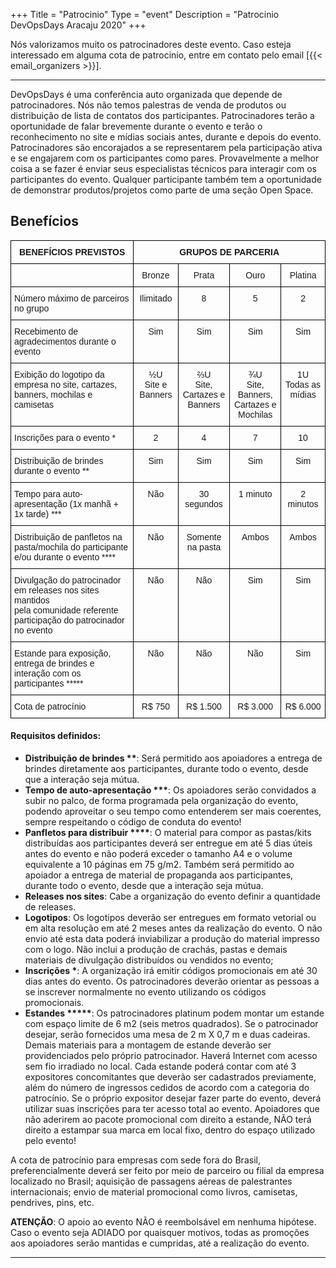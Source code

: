 +++
Title = "Patrocinio"
Type = "event"
Description = "Patrocinio DevOpsDays Aracaju 2020"
+++

Nós valorizamos muito os patrocinadores deste evento. Caso esteja interessado em alguma cota de patrocinio, entre em contato pelo email [{{< email_organizers >}}].
<hr>

DevOpsDays é uma conferência auto organizada que depende de patrocinadores. Nós não temos palestras de venda de produtos ou distribuição de lista de contatos dos participantes. Patrocinadores terão a oportunidade de falar brevemente durante o evento e terão o reconhecimento no site e mídias sociais antes, durante e depois do evento. Patrocinadores são encorajados a se representarem pela participação ativa e se engajarem com os participantes como pares. Provavelmente a melhor coisa a se fazer é enviar seus especialistas técnicos para interagir com os participantes do evento. Qualquer participante também tem a oportunidade de demonstrar produtos/projetos como parte de uma seção Open Space.

<p>

## Benefícios

<style type="text/css">
.tg  {border-collapse:collapse;border-spacing:0;}
.tg td{font-family:Arial, sans-serif;font-size:14px;padding:10px 5px;border-style:solid;border-width:1px;overflow:hidden;word-break:normal;border-color:black;}
.tg th{font-family:Arial, sans-serif;font-size:14px;font-weight:normal;padding:10px 5px;border-style:solid;border-width:1px;overflow:hidden;word-break:normal;border-color:black;}
.tg .tg-cpu2{border-color:#000000;vertical-align:top}
.tg .tg-mqa1{font-weight:bold;border-color:#000000;text-align:center;vertical-align:top}
</style>
<table class="tg">
  <tr>
    <th class="tg-mqa1">BENEFÍCIOS PREVISTOS</th>
    <th class="tg-mqa1" colspan="4">GRUPOS DE PARCERIA</th>
  </tr>
  <tr>
    <td align="center" class="tg-cpu2"></td>
    <td align="center" class="tg-cpu2">Bronze</td>
    <td align="center" class="tg-cpu2">Prata</td>
    <td align="center" class="tg-cpu2">Ouro</td>
    <td align="center" class="tg-cpu2">Platina</td>
  </tr>
  <tr>
    <td class="tg-cpu2">Número máximo de parceiros no grupo</td>
    <td align="center" class="tg-cpu2">Ilimitado</td>
    <td align="center" class="tg-cpu2">8</td>
    <td align="center" class="tg-cpu2">5</td>
    <td align="center" class="tg-cpu2">2</td>
  </tr>
  <tr>
    <td class="tg-cpu2">Recebimento de agradecimentos durante o evento</td>
    <td align="center" class="tg-cpu2">Sim</td>
    <td align="center" class="tg-cpu2">Sim</td>
    <td align="center" class="tg-cpu2">Sim</td>
    <td align="center" class="tg-cpu2">Sim</td>
  </tr>
  <tr>
    <td class="tg-cpu2">Exibição do logotipo da empresa no site, cartazes,<br> banners, mochilas e camisetas</td>
    <td align="center" class="tg-cpu2">½U <br> Site e Banners</td>
    <td align="center" class="tg-cpu2">⅔U <br> Site, Cartazes e<br>Banners</td>
    <td align="center" class="tg-cpu2">¾U <br> Site, Banners,<br> Cartazes e Mochilas</td>
    <td align="center" class="tg-cpu2">1U <br> Todas as mídias</td>
  </tr>
  <tr>
    <td class="tg-cpu2">Inscrições para o evento *</td>
    <td align="center" class="tg-cpu2">2</td>
    <td align="center" class="tg-cpu2">4</td>
    <td align="center" class="tg-cpu2">7</td>
    <td align="center" class="tg-cpu2">10</td>
  </tr>
  <tr>
    <td class="tg-cpu2">Distribuição de brindes durante o evento **</td>
    <td align="center" class="tg-cpu2">Sim</td>
    <td align="center" class="tg-cpu2">Sim</td>
    <td align="center" class="tg-cpu2">Sim</td>
    <td align="center" class="tg-cpu2">Sim</td>
  </tr>
  <tr>
    <td class="tg-cpu2">Tempo para auto-apresentação (1x manhã + 1x tarde) ***</td>
    <td align="center" class="tg-cpu2">Não</td>
    <td align="center" class="tg-cpu2">30 segundos</td>
    <td align="center" class="tg-cpu2">1 minuto</td>
    <td align="center" class="tg-cpu2">2 minutos</td>
  </tr>
  <tr>
    <td class="tg-cpu2">Distribuição de panfletos na pasta/mochila do participante <br> e/ou durante o evento ****</td>
    <td align="center" class="tg-cpu2">Não</td>
    <td align="center" class="tg-cpu2">Somente na pasta</td>
    <td align="center" class="tg-cpu2">Ambos</td>
    <td align="center" class="tg-cpu2">Ambos</td>
  </tr>
  <tr>
    <td class="tg-cpu2">Divulgação do patrocinador em releases nos sites mantidos <br> pela comunidade referente participação do patrocinador no evento</td>
    <td align="center" class="tg-cpu2">Não</td>
    <td align="center" class="tg-cpu2">Não</td>
    <td align="center" class="tg-cpu2">Sim</td>
    <td align="center" class="tg-cpu2">Sim</td>
  </tr>
  <tr>
    <td class="tg-cpu2">Estande para exposição, entrega de brindes e interação com os participantes *****</td>
    <td align="center" class="tg-cpu2">Não</td>
    <td align="center" class="tg-cpu2">Não</td>
    <td align="center" class="tg-cpu2">Não</td>
    <td align="center" class="tg-cpu2">Sim</td>
  </tr>
  <tr>
    <td class="tg-cpu2">Cota de patrocínio</td>
    <td align="center" class="tg-cpu2">R$ 750</td>
    <td align="center" class="tg-cpu2">R$ 1.500</td>
    <td align="center" class="tg-cpu2">R$ 3.000</td>
    <td align="center" class="tg-cpu2">R$ 6.000</td>
  </tr>
</table>


#### Requisitos definidos:
- **Distribuição de brindes \*\***: Será permitido aos apoiadores a entrega de brindes diretamente aos participantes, durante todo o evento, desde que a interação seja mútua.
- **Tempo de auto-apresentação \*\*\***: Os apoiadores serão convidados a subir no palco, de forma programada pela organização do evento, podendo aproveitar o seu tempo como entenderem ser mais coerentes, sempre respeitando o código de conduta do evento!
- **Panfletos para distribuir \*\*\*\***: O material para compor as pastas/kits distribuídas aos participantes deverá ser entregue em até 5 dias úteis antes do evento e não poderá exceder o tamanho A4 e o volume equivalente a 10 páginas em 75 g/m2. Também será permitido ao apoiador a entrega de material de propaganda aos participantes, durante todo o evento, desde que a interação seja mútua.
- **Releases nos sites**:  Cabe a organização do evento definir a quantidade de releases.
- **Logotipos**: Os logotipos deverão ser entregues em formato vetorial ou em alta resolução em até 2 meses antes da realização do evento. O não envio até esta data poderá inviabilizar a produção do material impresso com o logo. Não inclui a produção de crachás, pastas e demais materiais de divulgação distribuídos ou vendidos no evento;
- **Inscrições \***: A organização irá emitir códigos promocionais em até 30 dias antes do evento. Os patrocinadores deverão orientar as pessoas a se inscrever normalmente no evento utilizando os códigos promocionais.
- **Estandes \*\*\*\*\***: Os patrocinadores platinum podem montar um estande com espaço limite de 6 m2 (seis metros quadrados). Se o patrocinador desejar, serão fornecidos uma mesa de 2 m X 0,7 m e duas cadeiras. Demais materiais para a montagem de estande deverão ser providenciados pelo próprio patrocinador. Haverá Internet com acesso sem fio irradiado no local. Cada estande poderá contar com até 3 expositores concomitantes que deverão ser cadastrados previamente, além do número de ingressos cedidos de acordo com a categoria do patrocínio. Se o próprio expositor desejar fazer parte do evento, deverá utilizar suas inscrições para ter acesso total ao evento. Apoiadores que não aderirem ao pacote promocional com direito a estande, NÃO terá direito a estampar sua marca em local fixo, dentro do espaço utilizado pelo evento!

A cota de patrocínio para empresas com sede fora do Brasil, preferencialmente deverá ser feito por meio de parceiro ou filial da empresa localizado no Brasil; aquisição de passagens aéreas de palestrantes internacionais; envio de material promocional como livros, camisetas, pendrives, pins, etc.

**ATENÇÃO**: O apoio ao evento NÃO é reembolsável em nenhuma hipótese. Caso o evento seja ADIADO por quaisquer motivos, todas as promoções aos apoiadores serão mantidas e cumpridas, até a realização do evento.

<hr/>